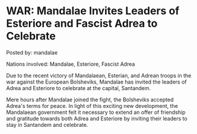 # WAR: Mandalae Invites Leaders of Esteriore and Fascist Adrea to Celebrate

Posted by: mandalae

Nations involved: Mandalae, Esteriore, Fascist Adrea

Due to the recent victory of Mandalaean, Esterian, and Adrean troops in the war against the European Bolsheviks, Mandalae has invited the leaders of Adrea and Esteriore to celebrate at the capital, Santandem.

Mere hours after Mandalae joined the fight, the Bolsheviks accepted Adrea's terms for peace. In light of this exciting new development, the Mandalaean government felt it necessary to extend an offer of friendship and gratitude towards both Adrea and Esteriore by inviting their leaders to stay in Santandem and celebrate.